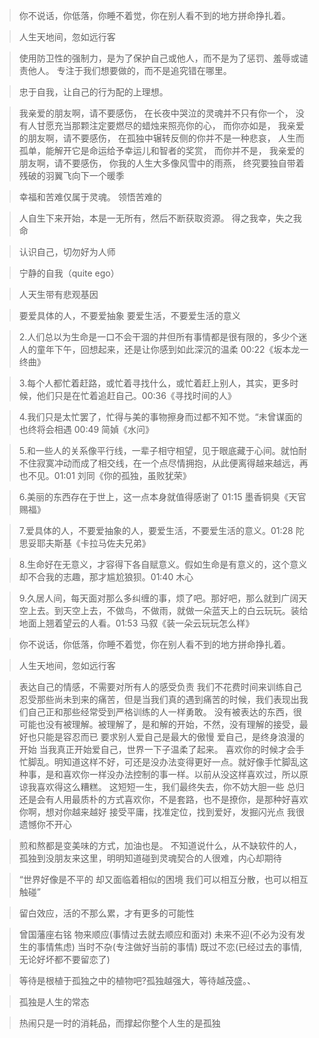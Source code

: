 > 你不说话，你低落，你睡不着觉，你在别人看不到的地方拼命挣扎着。

> 人生天地间，忽如远行客

> 使用防卫性的强制力，是为了保护自己或他人，而不是为了惩罚、羞辱或谴责他人。
> 专注于我们想要做的，而不是追究错在哪里。

> 忠于自我，让自己的行为配的上理想。

> 我亲爱的朋友啊，请不要感伤，
> 在长夜中哭泣的灵魂并不只有你一个，
> 没有人甘愿充当那颗注定要燃尽的蜡烛来照亮你的心，
> 而你亦如是，
> 我亲爱的朋友啊，请不要感伤，
> 在孤独中辗转反侧的你并不是一种悲哀，
> 人生而孤单，能解开它是命运给予幸运儿和智者的奖赏，
> 而你并不是，
> 我亲爱的朋友啊，请不要感伤，
> 你我的人生大多像风雪中的雨燕，
> 终究要独自带着残破的羽翼飞向下一个暖季

>幸福和苦难仅属于灵魂。
> 领悟苦难的


>人自生下来开始，本是一无所有，然后不断获取资源。
>得之我幸，失之我命


>认识自己，切勿好为人师


>宁静的自我（quite ego）

>人天生带有悲观基因


>要爱具体的人，不要爱抽象
>要爱生活，不要爱生活的意义 


>2.人们总以为生命是一口不会干涸的井但所有事情都是很有限的，多少个迷人的童年下午，回想起来，还是让你感到如此深沉的温柔 00:22《坂本龙一终曲》 


>3.每个人都忙着赶路，或忙着寻找什么，或忙着赶上别人，其实，更多时候，他们只是在忙着追赶自己。00:36《寻找时间的人》 


>4.我们只是太忙罢了，忙得与美的事物擦身而过都不知不觉。“未曾谋面的也终将会相遇 00:49 简媜《水问》


> 5.和一些人的关系像平行线，一辈子相守相望，见于眼底藏于心间。就怕耐不住寂寞冲动而成了相交线，在一个点尽情拥抱，从此便离得越来越远，再也不见。01:01 刘同《你的孤独，虽败犹荣》 


> 6.美丽的东西存在于世上，这一点本身就值得感谢了 01:15 墨香铜臭《天官赐福》


>  7.爱具体的人，不要爱抽象的人，要爱生活，不要爱生活的意义。01:28 陀思妥耶夫斯基《卡拉马佐夫兄弟》


>  8.生命好在无意义，才容得下各自赋意义。假如生命是有意义的，这个意义却不合我的志趣，那才尴尬狼狈。01:40 木心 


>  9.久居人间，每天面对那么多纠缠的事，烦了吧。那好吧，那么就到广阔天空上去。到天空上去，不做鸟，不做雨，就做一朵蓝天上的白云玩玩。装给地面上翘着望云的人看。01:53 马叙《装一朵云玩玩怎么样》​


>你不说话，你低落，你睡不着觉，你在别人看不到的地方拼命挣扎着。


>人生天地间，忽如远行客

>表达自己的情感，不需要对所有人的感受负责
我们不花费时间来训练自己忍受那些尚未到来的痛苦，但是当我们真的遇到痛苦的时候，我们表现出我们自己正和那些经常受到严格训练的人一样勇敢。
没有被表达的东西，很可能也没有被理解。被理解了，是和解的开始，不然，没有理解的接受，最好也只能是容忍而已
要求别人爱自己是最大的傲慢
爱自己，是终身浪漫的开始 
当我真正开始爱自己，世界一下子温柔了起来。
喜欢你的时候才会手忙脚乱。明知道这样不好，可还是没办法变得更好一点。就好像手忙脚乱这种事，是和喜欢你一样没办法控制的事一样。以前从没这样喜欢过，所以原谅我喜欢得这么糟糕。
这短短一生，我们最终失去，你不妨大胆一些
总归还是会有人用最质朴的方式喜欢你，不是套路，也不是撩你，是那种好喜欢你啊，想对你越来越好
接受平庸，找准定位，找到爱好，发掘闪光点
我很遗憾你不开心

>煎和熬都是变美味的方式，加油也是。
不知道说什么，从不缺软件的人，孤独到没朋友来这里，明明知道碰到灵魂契合的人很难，内心却期待

>“世界好像是不平的
却又面临着相似的困境
我们可以相互分散，也可以相互触碰”

>留白效应，活的不那么累，才有更多的可能性

> 曾国藩座右铭
物来顺应(事情过去就去顺应和面对)
未来不迎(不必为没有发生的事情焦虑)
当时不杂(专注做好当前的事情)
既过不恋(已经过去的事情,无论好坏都不要留恋了)

> 等待是根植于孤独之中的植物吧?孤独越强大，等待越茂盛。、

> 孤独是人生的常态

> 热闹只是一时的消耗品，而撑起你整个人生的是孤独